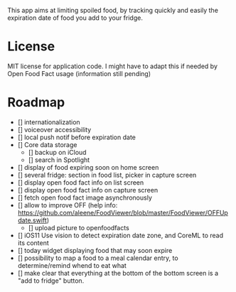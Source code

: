 This app aims at limiting spoiled food, by tracking quickly and easily the expiration date of food you add to your fridge.

# License
MIT license for application code. I might have to adapt this if needed by Open Food Fact usage (information still pending)

# Roadmap
- [] internationalization
- [] voiceover accessibility
- [] local push notif before expiration date
- [] Core data storage
    - [] backup on iCloud
    - [] search in Spotlight
- [] display of food expiring soon on home screen
- [] several fridge: section in food list, picker in capture screen
- [] display open food fact info on list screen
- [] display open food fact info on capture screen
- [] fetch open food fact image asynchronously
- [] allow to improve OFF (help info: https://github.com/aleene/FoodViewer/blob/master/FoodViewer/OFFUpdate.swift)
    - [] upload picture to openfoodfacts
- [] iOS11 Use vision to detect expiration date zone, and CoreML to read its content
- [] today widget displaying food that may soon expire
- [] possibility to map a food to a meal calendar entry, to determine/remind whend to eat what 
- [] make clear that everything at the bottom of the bottom screen is a "add to fridge" button. 

